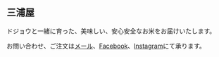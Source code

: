 ## 三浦屋

ドジョウと一緒に育った、美味しい、安心安全なお米をお届けいたします。

お問い合わせ、ご注文は[メール](mailto:order@miuraya.work)、[Facebook](https://www.facebook.com/%E4%B8%89%E6%B5%A6%E5%B1%8B-101606721423649/)、[Instagram](https://www.instagram.com/miura.ya/)にて承ります。
